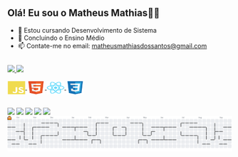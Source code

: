 ## Olá! Eu sou o Matheus Mathias🙅‍♂️

- 🔭 Estou cursando Desenvolvimento de Sistema
- 🌱 Concluindo o Ensino Médio
- 📫 Contate-me no email: matheusmathiasdossantos@gmail.com

##

<div >
    <a href="https://github.com/g1nnw7">
  <img height="165em" src="https://github-readme-stats.vercel.app/api?username=g1nnw7&show_icons=true&theme=tokyonight&include_all_commits=true&count_private=true"/>
  <img height="165em" src="https://github-readme-stats.vercel.app/api/top-langs/?username=g1nnw7&layout=compact&langs_count=7&theme=tokyonight"/>
</div>

<div style="display: inline_block"><br>
  <img align="center" alt="Mathias-Js" height="30" width="40" src="https://raw.githubusercontent.com/devicons/devicon/master/icons/javascript/javascript-plain.svg">
  <img align="center" alt="Mathias-HTML" height="30" width="40" src="https://raw.githubusercontent.com/devicons/devicon/master/icons/html5/html5-original.svg">
  <img align="center" alt="Mathias-React" height="30" width="40" src="https://raw.githubusercontent.com/devicons/devicon/master/icons/react/react-original.svg">
  <img align="center" alt="Mathias-CSS" height="30" width="40" src="https://raw.githubusercontent.com/devicons/devicon/master/icons/css3/css3-original.svg">
</div>

##

<div> 
  <a href="https://youtube.com/@7_matheus_77?si=ArnOnlUUvcbIPE5w" target="_blank"><img src="https://img.shields.io/badge/YouTube-FF0000?style=for-the-badge&logo=youtube&logoColor=white" target="_blank"></a>
  <a href="https://www.instagram.com/ms.mathiaas/" target="_blank"><img src="https://img.shields.io/badge/-Instagram-%23E4405F?style=for-the-badge&logo=instagram&logoColor=white" target="_blank"></a>
 	<a href="https://www.twitch.tv/g1nnw" target="_blank"><img src="https://img.shields.io/badge/Twitch-9146FF?style=for-the-badge&logo=twitch&logoColor=white" target="_blank"></a>
  <a href = "mailto:matheusmathiasdossantos@gmail.com"><img src="https://img.shields.io/badge/-Gmail-%23333?style=for-the-badge&logo=gmail&logoColor=white" target="_blank"></a>
  <a href="https://www.linkedin.com/in/matheus-mathias-dos-santos-3955a0325/" target="_blank"><img src="https://img.shields.io/badge/-LinkedIn-%230077B5?style=for-the-badge&logo=linkedin&logoColor=white" target="_blank"></a> 
  
</div>
<div>
<source media="(prefers-color-scheme: dark)" srcset="https://raw.githubusercontent.com/g1nnw7/g1nnw7/output/pacman-contribution-graph-dark.svg">
  <source media="(prefers-color-scheme: light)" srcset="https://raw.githubusercontent.com/g1nnw7/g1nnw7/output/pacman-contribution-graph.svg">
  <img alt="pacman contribution graph" src="https://raw.githubusercontent.com/g1nnw7/g1nnw7/output/pacman-contribution-graph.svg">
</div>
